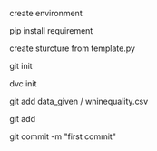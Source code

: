 create environment 

pip install requirement

create sturcture from template.py


git init

dvc init

git add data_given  / wninequality.csv

git add

git commit -m "first commit"

